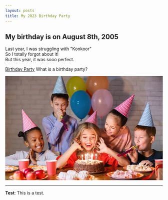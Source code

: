 ```yaml
---
layout: posts
title: My 2023 Birthday Party
---
```


## My birthday is on August 8th, 2005
Last year, I was struggling with "Konkoor"   <br>
So I totally forgot about it!   <br>
But this year, it was sooo perfect.   <br>

[Birthday Party](https://en.wikipedia.org/wiki/Birthday_Party)
What is a birthday party?



![alt text](../assets/images/birthday.webp "A birthday")

---
**Test**: This is a test.
